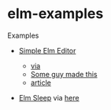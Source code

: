 # elm-examples
Examples


- [Simple Elm Editor](https://ellie-app.com/tk53DM2PHba1)
  -  [via](https://discourse.elm-lang.org/t/text-editor-done-in-pure-elm/1365)
  -  [Some guy made this](https://dev.to/jxxcarlson/towards-a-pure-elm-text-editor-3aih)
    - [article](https://dev.to/jxxcarlson/towards-a-pure-elm-text-editor-3aih)   

- [Elm Sleep](https://ellie-app.com/nrdSTCfYCBja1) via [here](https://discourse.elm-lang.org/t/telling-elm-to-wait/5239)
